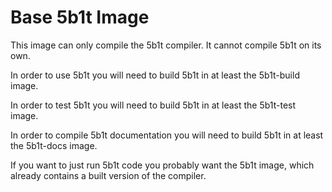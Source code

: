 # Base 5b1t Image

This image can only compile the 5b1t compiler. It cannot compile 5b1t on its own.

In order to use 5b1t you will need to build 5b1t in at least the 5b1t-build image.

In order to test 5b1t you will need to build 5b1t in at least the 5b1t-test image.

In order to compile 5b1t documentation you will need to build 5b1t in at least the 5b1t-docs image.

If you want to just run 5b1t code you probably want the 5b1t image, which already contains a built version of the compiler.

